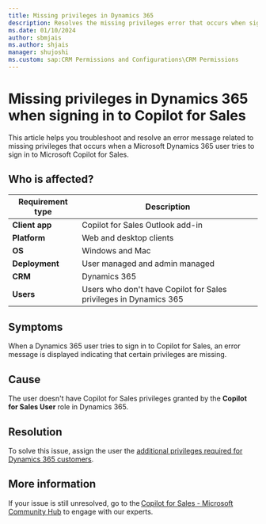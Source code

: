```yaml
---
title: Missing privileges in Dynamics 365
description: Resolves the missing privileges error that occurs when signing in to Microsoft Copilot for Sales.
ms.date: 01/10/2024
author: sbmjais
ms.author: shjais
manager: shujoshi
ms.custom: sap:CRM Permissions and Configurations\CRM Permissions
---
```

# Missing privileges in Dynamics 365 when signing in to Copilot for Sales

This article helps you troubleshoot and resolve an error message related to missing privileges that occurs when a Microsoft Dynamics 365 user tries to sign in to Microsoft Copilot for Sales.

## Who is affected?

| Requirement type |Description  |
|---------|---------|
|**Client app**     |  Copilot for Sales Outlook add-in        |
|**Platform**     | Web and desktop clients         |
|**OS**     | Windows and Mac         |
|**Deployment**     | User managed and admin managed       |
|**CRM**     | Dynamics 365        |
|**Users**     | Users who don't have Copilot for Sales privileges in Dynamics 365   |

## Symptoms

When a Dynamics 365 user tries to sign in to Copilot for Sales, an error message is displayed indicating that certain privileges are missing.

## Cause

The user doesn't have Copilot for Sales privileges granted by the **Copilot for Sales User** role in Dynamics 365.

## Resolution

To solve this issue, assign the user the [additional privileges required for Dynamics 365 customers](/microsoft-sales-copilot/install-viva-sales#additional-privileges-required-for-dynamics-365-customers).

## More information

If your issue is still unresolved, go to the [Copilot for Sales - Microsoft Community Hub](https://techcommunity.microsoft.com/t5/viva-sales/bd-p/VivaSales) to engage with our experts.

